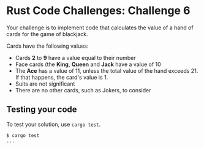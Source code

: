 # Rust Code Challenges: Challenge 6

Your challenge is to implement code that calculates the
value of a hand of cards for the game of blackjack.

Cards have the following values:

- Cards **2** to **9** have a value equal to their number
- Face cards (the **King**, **Queen** and **Jack** have a value of 10
- The **Ace** has a value of 11, unless the total value of
  the hand exceeds 21. If that happens, the card's value is 1.
- Suits are not significant
- There are no other cards, such as Jokers, to consider

## Testing your code

To test your solution, use `cargo test`.

```console
$ cargo test
...
```

